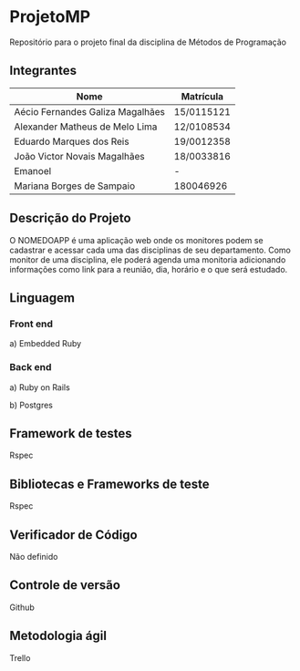 # ProjetoMP
Repositório para o projeto final da disciplina de Métodos de Programação

## Integrantes

Nome | Matrícula
--- | ---
Aécio Fernandes Galiza Magalhães | 15/0115121
Alexander Matheus de Melo Lima | 12/0108534
Eduardo Marques dos Reis | 19/0012358
João Victor Novais Magalhães | 18/0033816
Emanoel | -
Mariana Borges de Sampaio | 180046926

## Descrição do Projeto

O NOMEDOAPP é uma aplicação web onde os monitores podem se cadastrar e acessar cada uma das disciplinas de seu departamento. Como monitor de uma disciplina, ele poderá agenda uma monitoria adicionando informações como link para a reunião, dia, horário e o que será estudado.

## Linguagem

### Front end
  a) Embedded Ruby
  
  
### Back end
  a) Ruby on Rails
  
  b) Postgres
  
  
## Framework de testes
  Rspec
  
## Bibliotecas e Frameworks de teste
  Rspec
  
## Verificador de Código
  Não definido
  
## Controle de versão
  Github
  
## Metodologia ágil
  Trello
